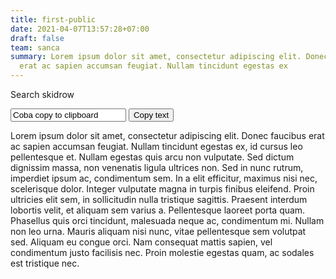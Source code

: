 ```yaml
---
title: first-public
date: 2021-04-07T13:57:28+07:00
draft: false
team: sanca
summary: Lorem ipsum dolor sit amet, consectetur adipiscing elit. Donec faucibus
  erat ac sapien accumsan feugiat. Nullam tincidunt egestas ex
---
```

Search skidrow

<input type="text" value="Coba copy to clipboard" id="myInput">
<button onclick="copyText()">Copy text</button>

Lorem ipsum dolor sit amet, consectetur adipiscing elit. Donec faucibus erat ac sapien accumsan feugiat. Nullam tincidunt egestas ex, id cursus leo pellentesque et. Nullam egestas quis arcu non vulputate. Sed dictum dignissim massa, non venenatis ligula ultrices non. Sed in nunc rutrum, imperdiet ipsum ac, condimentum sem. In a elit efficitur, maximus nisi nec, scelerisque dolor. Integer vulputate magna in turpis finibus eleifend. Proin ultricies elit sem, in sollicitudin nulla tristique sagittis. Praesent interdum lobortis velit, et aliquam sem varius a. Pellentesque laoreet porta quam. Phasellus quis orci tincidunt, malesuada neque ac, condimentum mi. Nullam non leo urna. Mauris aliquam nisi nunc, vitae pellentesque sem volutpat sed. Aliquam eu congue orci. Nam consequat mattis sapien, vel condimentum justo facilisis nec. Proin molestie egestas quam, ac sodales est tristique nec.